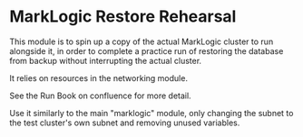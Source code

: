 # MarkLogic Restore Rehearsal

This module is to spin up a copy of the actual MarkLogic cluster to run alongside it, in order to complete a practice run of restoring the database from backup without interrupting the actual cluster.

It relies on resources in the networking module. 

See the Run Book on confluence for more detail. 

Use it similarly to the main "marklogic" module, only changing the subnet to the test cluster's own subnet and removing unused variables.
